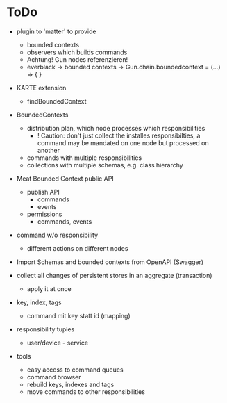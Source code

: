 ToDo
====

- plugin to 'matter' to provide
    - bounded contexts
    - observers which builds commands
    - Achtung! Gun nodes referenzieren!
    - everblack -> bounded contexts  -> Gun.chain.boundedcontext = (...) => { }    

- KARTE extension
    - findBoundedContext

- BoundedContexts
    - distribution plan, which node processes which responsibilities
        - ! Caution: don't just collect the installes responsibilties, a command may be mandated on one node but processed on another
    - commands with multiple responsibilities
    - collections with multiple schemas, e.g. class hierarchy

- Meat Bounded Context public API 
    - publish API
        - commands
        - events
    - permissions
        - commands, events

- command w/o responsibility
    - different actions on different nodes

- Import Schemas and bounded contexts from OpenAPI (Swagger)

- collect all changes of persistent stores in an aggregate (transaction)
    - apply it at once

- key, index, tags
    - command mit key statt id (mapping)

- responsibility tuples
    - user/device - service

- tools
    - easy access to command queues
    - command browser
    - rebuild keys, indexes and tags
    - move commands to other responsibilities
